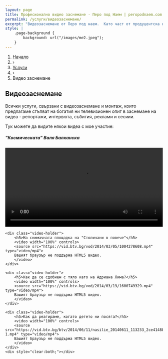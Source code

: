 ```yaml
---
layout: page
title: Професионално видео заснемане - Перо под Наем | peropodnaem.com
permalink: /услуги/видеозаснемане/
excerpt: "Видеозаснемане от Перо под наем.  Като част от продуцентска къща One Media имаме опит във видеозаснемане на корпоративни и продуктови филми за компании, стартиращи бизнеси и наложени брандове. Изработваме видеопродуктите си от идеята и сценария до разпространението на готовия филм. Не залагаме на крещяща реклама, а на дългогодишния си опит."
style: |
    .page-background {
        background: url("/images/me2.jpeg");
    }
---
```

<div class="breadcrumbs-holder">
    <ol itemscope itemtype="http://schema.org/BreadcrumbList" class="breadcrumbs">
    <li>
        <a href="http://peropodnaem.com">
            <span>Начало</span></a>
    </li>
    <li classs="bcrumb-spearator"> › </li>
    <li itemprop="itemListElement" itemscope
        itemtype="http://schema.org/ListItem">
        <a itemscope itemtype="http://schema.org/Service"
        itemprop="item" href="http://peropodnaem.com/услуги/">
            <span itemprop="name">Услуги</span></a>
    <meta itemprop="position" content="1"></li>
    <li classs="bcrumb-spearator"> › </li>
    <li itemprop="itemListElement" itemscope
        itemtype="http://schema.org/ListItem">
        <a itemscope itemtype="http://schema.org/Service"
        itemprop="item">
            <span itemprop="name">Видео заснемане</span></a>
        <meta itemprop="position" content="2"></li>
    </ol>
</div>
<div class="clear">


<h2>Видеозаснемане</h2>
<p>Всички услуги, свързани с видеозаснемане и монтаж, които предлагаме стъпват на богатия ни телевизионен опит в заснемане на видеа - репортажи, интервюта, събития, реклами и сесиии.</p>
<p>Тук можете да видите някои видеа с мое участие:</p>
<div id="videos">
    <div class="video-holder">
        <h5>"Космическата" Валя Балканска</h5>
        <video width="100%" controls>
        <source src="https://vid.btv.bg/vod/2014/03/04/1758292319.mp4" type="video/mp4">
        Вашият браузър не поддържа HTML5 видео.
        </video>
    </div>

    <div class="video-holder">
        <h5>На снимачната площадка на "Столичани в повече"</h5>
        <video width="100%" controls>
        <source src="https://vid.btv.bg/vod/2014/03/05/1004278608.mp4" type="video/mp4">
        Вашият браузър не поддържа HTML5 видео.
        </video>
    </div>
    
    <div class="video-holder">
        <h5>Как да се сдобием с тяло като на Адриана Лима?</h5>
        <video width="100%" controls>
        <source src="https://vid.btv.bg/vod/2014/03/19/1600749329.mp4" type="video/mp4">
        Вашият браузър не поддържа HTML5 видео.
        </video>
    </div>

    <div class="video-holder">
        <h5>Как да реагираме, когато детето ни посяга?</h5>
        <video width="100%" controls>
        <source src="https://vid.btv.bg/btv/2014/06/11/nasilie_20140611_113233_2ce4148b2f-1.mp4" type="video/mp4">
        Вашият браузър не поддържа HTML5 видео.
        </video>
    </div>
    <div style="clear:both;"></div>
</div>
